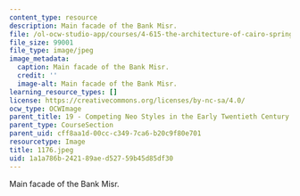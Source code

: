 ```yaml
---
content_type: resource
description: Main facade of the Bank Misr.
file: /ol-ocw-studio-app/courses/4-615-the-architecture-of-cairo-spring-2002/1a1a786b242189aed52759b45d85df30_1176.jpeg
file_size: 99001
file_type: image/jpeg
image_metadata:
  caption: Main facade of the Bank Misr.
  credit: ''
  image-alt: Main facade of the Bank Misr.
learning_resource_types: []
license: https://creativecommons.org/licenses/by-nc-sa/4.0/
ocw_type: OCWImage
parent_title: 19 - Competing Neo Styles in the Early Twentieth Century
parent_type: CourseSection
parent_uid: cff8aa1d-00cc-c349-7ca6-b20c9f80e701
resourcetype: Image
title: 1176.jpeg
uid: 1a1a786b-2421-89ae-d527-59b45d85df30
---
```

Main facade of the Bank Misr.